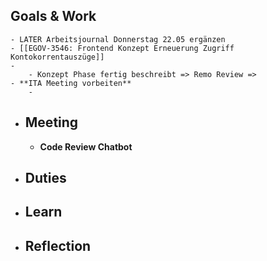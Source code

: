 ## Goals & Work
	- LATER Arbeitsjournal Donnerstag 22.05 ergänzen
	- [[EGOV-3546: Frontend Konzept Erneuerung Zugriff Kontokorrentauszüge]]
	-
		- Konzept Phase fertig beschreibt => Remo Review =>
	- **ITA Meeting vorbeiten**
		-
- ## Meeting
	- **Code Review Chatbot**
- ## Duties
- ## Learn
- ## Reflection